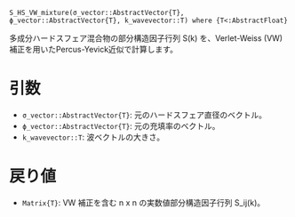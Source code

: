 ```
S_HS_VW_mixture(σ_vector::AbstractVector{T}, ϕ_vector::AbstractVector{T}, k_wavevector::T) where {T<:AbstractFloat}
```

多成分ハードスフェア混合物の部分構造因子行列 S(k) を、Verlet-Weiss (VW) 補正を用いたPercus-Yevick近似で計算します。

# 引数

  * `σ_vector::AbstractVector{T}`: 元のハードスフェア直径のベクトル。
  * `ϕ_vector::AbstractVector{T}`: 元の充填率のベクトル。
  * `k_wavevector::T`: 波ベクトルの大きさ。

# 戻り値

  * `Matrix{T}`: VW 補正を含む n x n の実数値部分構造因子行列 S_ij(k)。
